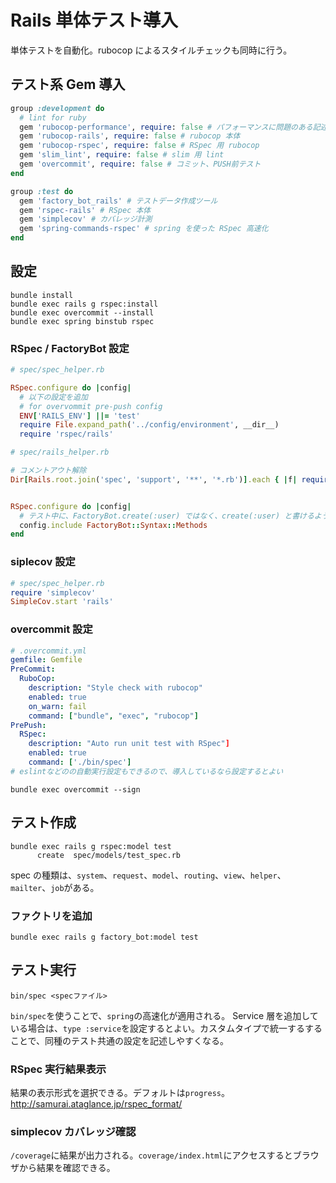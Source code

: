 # Rails 単体テスト導入

単体テストを自動化。rubocop によるスタイルチェックも同時に行う。

## テスト系 Gem 導入

```ruby
group :development do
  # lint for ruby
  gem 'rubocop-performance', require: false # パフォーマンスに問題のある記述を検出
  gem 'rubocop-rails', require: false # rubocop 本体
  gem 'rubocop-rspec', require: false # RSpec 用 rubocop
  gem 'slim_lint', require: false # slim 用 lint
  gem 'overcommit', require: false # コミット、PUSH前テスト
end

group :test do
  gem 'factory_bot_rails' # テストデータ作成ツール
  gem 'rspec-rails' # RSpec 本体
  gem 'simplecov' # カバレッジ計測
  gem 'spring-commands-rspec' # spring を使った RSpec 高速化
end
```

## 設定

```shell
bundle install
bundle exec rails g rspec:install
bundle exec overcommit --install
bundle exec spring binstub rspec
```

### RSpec / FactoryBot 設定

```ruby
# spec/spec_helper.rb

RSpec.configure do |config|
  # 以下の設定を追加
  # for overvommit pre-push config
  ENV['RAILS_ENV'] ||= 'test'
  require File.expand_path('../config/environment', __dir__)
  require 'rspec/rails'
```

```ruby
# spec/rails_helper.rb

# コメントアウト解除
Dir[Rails.root.join('spec', 'support', '**', '*.rb')].each { |f| require f }


RSpec.configure do |config|
  # テスト中に、FactoryBot.create(:user) ではなく、create(:user) と書けるようになる。
  config.include FactoryBot::Syntax::Methods
end
```

### siplecov 設定

```ruby
# spec/spec_helper.rb
require 'simplecov'
SimpleCov.start 'rails'
```

### overcommit 設定

```yml
# .overcommit.yml
gemfile: Gemfile
PreCommit:
  RuboCop:
    description: "Style check with rubocop"
    enabled: true
    on_warn: fail
    command: ["bundle", "exec", "rubocop"]
PrePush:
  RSpec:
    description: "Auto run unit test with RSpec"]
    enabled: true
    command: ['./bin/spec']
# eslintなどのの自動実行設定もできるので、導入しているなら設定するとよい
```

```shell
bundle exec overcommit --sign
```

## テスト作成

```shell
bundle exec rails g rspec:model test
      create  spec/models/test_spec.rb
```

spec の種類は、`system`、`request`、`model`、`routing`、`view`、`helper`、`mailter`、`job`がある。

### ファクトリを追加

```shell
bundle exec rails g factory_bot:model test
```

## テスト実行

```shell
bin/spec <specファイル>
```

`bin/spec`を使うことで、`spring`の高速化が適用される。
Service 層を追加している場合は、`type :service`を設定するとよい。カスタムタイプで統一するすることで、同種のテスト共通の設定を記述しやすくなる。

### RSpec 実行結果表示

結果の表示形式を選択できる。デフォルトは`progress`。
<http://samurai.ataglance.jp/rspec_format/>

### simplecov カバレッジ確認

`/coverage`に結果が出力される。`coverage/index.html`にアクセスするとブラウザから結果を確認できる。
